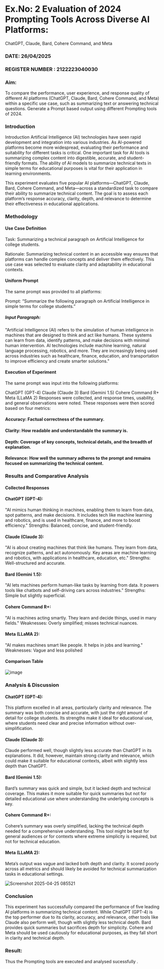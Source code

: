 # Ex.No: 2 	Evaluation of 2024 Prompting Tools Across Diverse AI Platforms: 
ChatGPT, Claude, Bard, Cohere Command, and Meta 
### DATE: 26/04/2025                                                                           
### REGISTER NUMBER : 2122223040030
### Aim:
To compare the performance, user experience, and response quality of different AI platforms (ChatGPT, Claude, Bard, Cohere Command, and Meta) within a specific use case, such as summarizing text or answering technical questions. Generate a Prompt based output using different Prompting tools of 2024.

###  Introduction
Introduction
Artificial Intelligence (AI) technologies have seen rapid development and integration into various industries. As AI-powered platforms become more widespread, evaluating their performance and suitability for different tasks is critical. One important task for AI tools is summarizing complex content into digestible, accurate, and student-friendly formats. The ability of AI models to summarize technical texts in simple terms for educational purposes is vital for their application in learning environments.

This experiment evaluates five popular AI platforms—ChatGPT, Claude, Bard, Cohere Command, and Meta—across a standardized task to compare their ability to summarize technical content. The goal is to assess each platform’s response accuracy, clarity, depth, and relevance to determine their effectiveness in educational applications.
###  Methodology
#### Use Case Definition
Task: Summarizing a technical paragraph on Artificial Intelligence for college students.

Rationale: Summarizing technical content in an accessible way ensures that platforms can handle complex concepts and deliver them effectively. This use case was selected to evaluate clarity and adaptability in educational contexts.

#### Uniform Prompt
The same prompt was provided to all platforms:

Prompt: “Summarize the following paragraph on Artificial Intelligence in simple terms for college students.”

##### Input Paragraph:

"Artificial Intelligence (AI) refers to the simulation of human intelligence in machines that are designed to think and act like humans. These systems can learn from data, identify patterns, and make decisions with minimal human intervention. AI technologies include machine learning, natural language processing, robotics, and more. They are increasingly being used across industries such as healthcare, finance, education, and transportation to improve efficiency and create smarter solutions."

#### Execution of Experiment
The same prompt was input into the following platforms:

ChatGPT (GPT-4)
Claude (Claude 3)
Bard (Gemini 1.5)
Cohere Command R+
Meta (LLaMA 2)
Responses were collected, and response times, usability, and general observations were noted. These responses were then scored based on four metrics:
#### Accuracy: Factual correctness of the summary.
#### Clarity: How readable and understandable the summary is.
#### Depth: Coverage of key concepts, technical details, and the breadth of explanation.
#### Relevance: How well the summary adheres to the prompt and remains focused on summarizing the technical content.
### Results and Comparative Analysis
#### Collected Responses
#### ChatGPT (GPT-4):

"AI mimics human thinking in machines, enabling them to learn from data, spot patterns, and make decisions. It includes tech like machine learning and robotics, and is used in healthcare, finance, and more to boost efficiency."
Strengths: Balanced, concise, and student-friendly.
#### Claude (Claude 3):
"AI is about creating machines that think like humans. They learn from data, recognize patterns, and act autonomously. Key areas are machine learning and robotics, with applications in healthcare, education, etc."
Strengths: Well-structured and accurate.
#### Bard (Gemini 1.5):
"AI lets machines perform human-like tasks by learning from data. It powers tools like chatbots and self-driving cars across industries."
Strengths: Simple but slightly superficial.
#### Cohere Command R+:
"AI is machines acting smartly. They learn and decide things, used in many fields."
Weaknesses: Overly simplified; misses technical nuances.
#### Meta (LLaMA 2):
"AI makes machines smart like people. It helps in jobs and learning."
Weaknesses: Vague and less polished
#### Comparison Table
![image](https://github.com/user-attachments/assets/3b03d606-cfdf-41d4-8b10-270d5bd55ea5)
### Analysis & Discussion
#### ChatGPT (GPT-4): 
This platform excelled in all areas, particularly clarity and relevance. The summary was both concise and accurate, with just the right amount of detail for college students. Its strengths make it ideal for educational use, where students need clear and precise information without over-simplification.

#### Claude (Claude 3):
Claude performed well, though slightly less accurate than ChatGPT in its explanations. It did, however, maintain strong clarity and relevance, which could make it suitable for educational contexts, albeit with slightly less depth than ChatGPT.

#### Bard (Gemini 1.5): 
Bard’s summary was quick and simple, but it lacked depth and technical coverage. This makes it more suitable for quick summaries but not for detailed educational use where understanding the underlying concepts is key.

#### Cohere Command R+:
Cohere’s summary was overly simplified, lacking the technical depth needed for a comprehensive understanding. This tool might be best for general audiences or for contexts where extreme simplicity is required, but not for technical education.

#### Meta (LLaMA 2): 
Meta’s output was vague and lacked both depth and clarity. It scored poorly across all metrics and should likely be avoided for technical summarization tasks in educational settings.

![Screenshot 2025-04-25 085521](https://github.com/user-attachments/assets/f1ce6cd4-7078-4bd4-ab0f-403f18287049)


### Conclusion
This experiment has successfully compared the performance of five leading AI platforms in summarizing technical content. While ChatGPT (GPT-4) is the top performer due to its clarity, accuracy, and relevance, other tools like Claude also perform well, though with slightly less technical depth. Bard provides quick summaries but sacrifices depth for simplicity. Cohere and Meta should be used cautiously for educational purposes, as they fall short in clarity and technical depth.
### Result:
Thus the Prompting tools are executed and analysed sucessfully .
